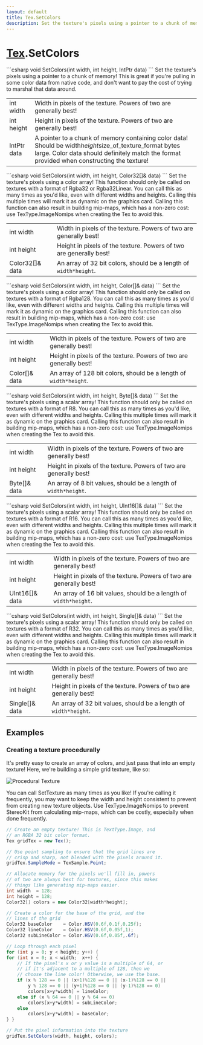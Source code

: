 ```yaml
---
layout: default
title: Tex.SetColors
description: Set the texture's pixels using a pointer to a chunk of memory! This is great if you're pulling in some color data from native code, and don't want to pay the cost of trying to marshal that data around.
---
```

# [Tex]({{site.url}}/Pages/Reference/Tex.html).SetColors

<div class='signature' markdown='1'>
```csharp
void SetColors(int width, int height, IntPtr data)
```
Set the texture's pixels using a pointer to a chunk of
memory! This is great if you're pulling in some color data from
native code, and don't want to pay the cost of trying to marshal
that data around.
</div>

|  |  |
|--|--|
|int width|Width in pixels of the texture. Powers of two             are generally best!|
|int height|Height in pixels of the texture. Powers of             two are generally best!|
|IntPtr data|A pointer to a chunk of memory containing color             data! Should be  width*height*size_of_texture_format bytes large.             Color data should definitely match the format provided when              constructing the texture!|

<div class='signature' markdown='1'>
```csharp
void SetColors(int width, int height, Color32[]& data)
```
Set the texture's pixels using a color array! This
function should only be called on textures with a format of
Rgba32 or Rgba32Linear. You can call this as many times as you'd
like, even with different widths and heights. Calling this
multiple times will mark it as dynamic on the graphics card.
Calling this function can also result in building mip-maps, which
has a non-zero cost: use TexType.ImageNomips when creating the
Tex to avoid this.
</div>

|  |  |
|--|--|
|int width|Width in pixels of the texture. Powers of two             are generally best!|
|int height|Height in pixels of the texture. Powers of             two are generally best!|
|Color32[]& data|An array of 32 bit colors, should be a length             of `width*height`.|

<div class='signature' markdown='1'>
```csharp
void SetColors(int width, int height, Color[]& data)
```
Set the texture's pixels using a color array! This
function should only be called on textures with a format of Rgba128.
You can call this as many times as you'd like, even with different
widths and heights. Calling this multiple times will mark it as
dynamic on the graphics card. Calling this function can also
result in building mip-maps, which has a non-zero cost: use
TexType.ImageNomips when creating the Tex to avoid this.
</div>

|  |  |
|--|--|
|int width|Width in pixels of the texture. Powers of two             are generally best!|
|int height|Height in pixels of the texture. Powers of             two are generally best!|
|Color[]& data|An array of 128 bit colors, should be a length             of `width*height`.|

<div class='signature' markdown='1'>
```csharp
void SetColors(int width, int height, Byte[]& data)
```
Set the texture's pixels using a scalar array! This
function should only be called on textures with a format of R8.
You can call this as many times as you'd like, even with different
widths and heights. Calling this multiple times will mark it as
dynamic on the graphics card. Calling this function can also
result in building mip-maps, which has a non-zero cost: use
TexType.ImageNomips when creating the Tex to avoid this.
</div>

|  |  |
|--|--|
|int width|Width in pixels of the texture. Powers of two             are generally best!|
|int height|Height in pixels of the texture. Powers of             two are generally best!|
|Byte[]& data|An array of 8 bit values, should be a length             of `width*height`.|

<div class='signature' markdown='1'>
```csharp
void SetColors(int width, int height, UInt16[]& data)
```
Set the texture's pixels using a scalar array! This
function should only be called on textures with a format of R16.
You can call this as many times as you'd like, even with different
widths and heights. Calling this multiple times will mark it as
dynamic on the graphics card. Calling this function can also
result in building mip-maps, which has a non-zero cost: use
TexType.ImageNomips when creating the Tex to avoid this.
</div>

|  |  |
|--|--|
|int width|Width in pixels of the texture. Powers of two             are generally best!|
|int height|Height in pixels of the texture. Powers of             two are generally best!|
|UInt16[]& data|An array of 16 bit values, should be a length             of `width*height`.|

<div class='signature' markdown='1'>
```csharp
void SetColors(int width, int height, Single[]& data)
```
Set the texture's pixels using a scalar array! This
function should only be called on textures with a format of R32.
You can call this as many times as you'd like, even with different
widths and heights. Calling this multiple times will mark it as
dynamic on the graphics card. Calling this function can also
result in building mip-maps, which has a non-zero cost: use
TexType.ImageNomips when creating the Tex to avoid this.
</div>

|  |  |
|--|--|
|int width|Width in pixels of the texture. Powers of two             are generally best!|
|int height|Height in pixels of the texture. Powers of             two are generally best!|
|Single[]& data|An array of 32 bit values, should be a length             of `width*height`.|





## Examples

### Creating a texture procedurally
It's pretty easy to create an array of colors, and
just pass that into an empty texture! Here, we're
building a simple grid texture, like so:

![Procedural Texture]({{site.url}}/img/screenshots/ProceduralTexture.jpg)

You can call SetTexture as many times as you like! If
you're calling it frequently, you may want to keep
the width and height consistent to prevent from creating
new texture objects. Use TexType.ImageNomips to prevent
StereoKit from calculating mip-maps, which can be costly,
especially when done frequently.
```csharp
// Create an empty texture! This is TextType.Image, and 
// an RGBA 32 bit color format.
Tex gridTex = new Tex();

// Use point sampling to ensure that the grid lines are
// crisp and sharp, not blended with the pixels around it.
gridTex.SampleMode = TexSample.Point;

// Allocate memory for the pixels we'll fill in, powers
// of two are always best for textures, since this makes
// things like generating mip-maps easier.
int width  = 128;
int height = 128;
Color32[] colors = new Color32[width*height];

// Create a color for the base of the grid, and the
// lines of the grid
Color32 baseColor    = Color.HSV(0.6f,0.1f,0.25f);
Color32 lineColor    = Color.HSV(0.6f,0.05f,1);
Color32 subLineColor = Color.HSV(0.6f,0.05f,.6f);

// Loop through each pixel
for (int y = 0; y < height; y++) {
for (int x = 0; x < width;  x++) {
	// If the pixel's x or y value is a multiple of 64, or 
	// if it's adjacent to a multiple of 128, then we 
	// choose the line color! Otherwise, we use the base.
	if (x % 128 == 0 || (x+1)%128 == 0 || (x-1)%128 == 0 ||
		y % 128 == 0 || (y+1)%128 == 0 || (y-1)%128 == 0)
		colors[x+y*width] = lineColor;
	else if (x % 64 == 0 || y % 64 == 0)
		colors[x+y*width] = subLineColor;
	else
		colors[x+y*width] = baseColor;
} }

// Put the pixel information into the texture
gridTex.SetColors(width, height, colors);
```

